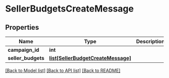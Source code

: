 # SellerBudgetsCreateMessage

## Properties
Name | Type | Description | Notes
------------ | ------------- | ------------- | -------------
**campaign_id** | **int** |  | [optional] 
**seller_budgets** | [**list[SellerBudgetCreateMessage]**](SellerBudgetCreateMessage.md) |  | [optional] 

[[Back to Model list]](../README.md#documentation-for-models) [[Back to API list]](../README.md#documentation-for-api-endpoints) [[Back to README]](../README.md)


